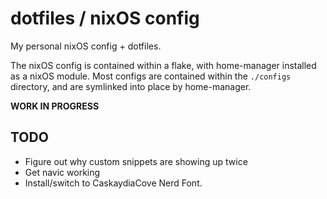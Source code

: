 # dotfiles / nixOS config

My personal nixOS config + dotfiles.

The nixOS config is contained within a flake, with home-manager installed as a nixOS module. Most configs are contained within the `./configs` directory, and are symlinked into place by home-manager.

**WORK IN PROGRESS**

## TODO

- Figure out why custom snippets are showing up twice
- Get navic working
- Install/switch to CaskaydiaCove Nerd Font.
